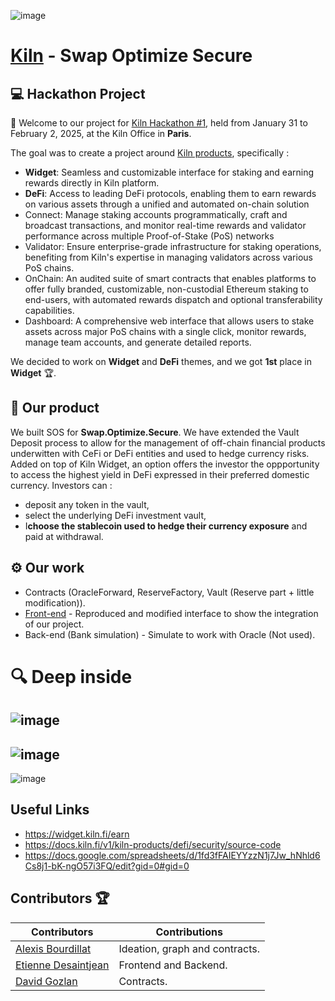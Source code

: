 ![image](https://github.com/user-attachments/assets/1108f412-2f26-4e40-8347-80d8bf38f2f0)
# **[Kiln](https://www.kiln.fi/)** - **S**wap **O**ptimize **S**ecure 
## 💻 Hackathon Project

👋 Welcome to our project for [Kiln Hackathon #1](https://www.kiln.fi/kiln-hackathon), held from January 31 to February 2, 2025, at the Kiln Office in **Paris**.

The goal was to create a project around [Kiln products](https://pitch.com/v/kilns-first-hackathon-welcome-j9hhy7/bbc26246-cd72-4ee3-83a7-19a8cec75c99), specifically :
- **Widget**: Seamless and customizable interface for staking and earning rewards directly in Kiln platform. 
- **DeFi**: Access to leading DeFi protocols, enabling them to earn rewards on various assets through a unified and automated on-chain solution
- Connect: Manage staking accounts programmatically, craft and broadcast transactions, and monitor real-time rewards and validator performance across multiple Proof-of-Stake (PoS) networks
- Validator: Ensure enterprise-grade infrastructure for staking operations, benefiting from Kiln's expertise in managing validators across various PoS chains.
- OnChain: An audited suite of smart contracts that enables platforms to offer fully branded, customizable, non-custodial Ethereum staking to end-users, with automated rewards dispatch and optional transferability capabilities.
- Dashboard: A comprehensive web interface that allows users to stake assets across major PoS chains with a single click, monitor rewards, manage team accounts, and generate detailed reports.

We decided to work on **Widget** and **DeFi** themes, and we got **1st** place in **Widget** :trophy:.

## 🚀 Our product
We built SOS for **Swap.Optimize.Secure**. We have extended the Vault Deposit process to allow for the management of off-chain financial products underwitten with CeFi or DeFi entities and used to hedge currency risks.
Added on top of Kiln Widget, an option offers the investor the oppportunity to access the highest yield in DeFi expressed in their preferred domestic currency.
Investors can :
- deposit any token in the vault,
- select the underlying DeFi investment vault,
- I**choose the stablecoin used to hedge their currency exposure** and paid at withdrawal.

## ⚙️ Our work
- Contracts (OracleForward, ReserveFactory, Vault (Reserve part + little modification)).
- [Front-end](https://davphla.github.io/kiln-sos/) - Reproduced and modified interface to show the integration of our project.
- Back-end (Bank simulation) - Simulate to work with Oracle (Not used).

# 🔍 Deep inside

![image](https://github.com/user-attachments/assets/61875ce8-fd48-4852-8f28-6193145d5a01)
---
![image](https://github.com/user-attachments/assets/9b0f82cb-a39a-45d5-91c5-10c4552c2a0b)
---
![image](https://github.com/user-attachments/assets/f6c492d8-fce3-4e9a-90a2-40b2d91d44ba)


## Useful Links
- https://widget.kiln.fi/earn
- https://docs.kiln.fi/v1/kiln-products/defi/security/source-code
- https://docs.google.com/spreadsheets/d/1fd3fFAIEYYzzN1j7Jw_hNhld6Cs8j1-bK-ngO57i3FQ/edit?gid=0#gid=0

## Contributors 🏆

| Contributors        | Contributions                     |
|---------------------|-----------------------------------|
| [Alexis Bourdillat](https://www.linkedin.com/in/alexisbourdillat/)   | Ideation, graph and contracts.    |
| [Etienne Desaintjean](https://github.com/afuma) | Frontend and Backend.             |
| [David Gozlan](https://github.com/Davphla)        | Contracts.                        |


